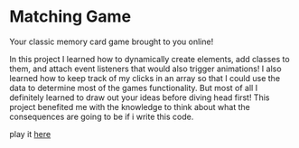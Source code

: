 # Matching Game
 Your classic memory card game brought to you online!
 
 In this project I learned how to dynamically create elements, add classes to them, and attach event listeners that would also trigger animations! I also learned how to keep track of my clicks in an array so that I could use the data to determine most of the games functionality. But most of all I definitely learned to draw out your ideas before diving head first! This project benefited me with the knowledge to think about what the consequences are going to be if i write this code. 
 
 play it [here](https://enightengale.github.io/matching_game/)
